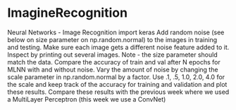 # ImagineRecognition
Neural Networks - Image Recognition import keras
Add random noise (see below on size parameter on np.random.normal) to the images in training and testing. Make sure each image gets a different noise feature added to it. Inspect by printing out several images. Note - the size parameter should match the data.
Compare the accuracy of train and val after N epochs for MLNN with and without noise.
Vary the amount of noise by changing the scale parameter in np.random.normal by a factor. Use .1, .5, 1.0, 2.0, 4.0 for the scale and keep track of the accuracy for training and validation and plot these results.
Compare these results with the previous week where we used a MultiLayer Perceptron (this week we use a ConvNet)

